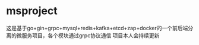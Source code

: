 # msproject
这是基于go+gin+grpc+mysql+redis+kafka+etcd+zap+docker的一个前后端分离的微服务项目，各个模块通过grpc协议通信
项目本人会持续更新
